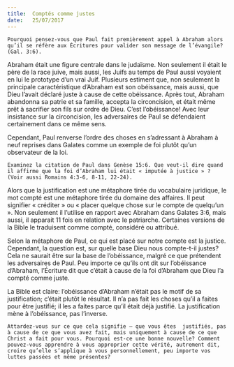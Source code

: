 ```yaml
---
title:  Comptés comme justes
date:   25/07/2017
---
```


`Pourquoi pensez-vous que Paul fait premièrement appel à Abraham alors qu’il se réfère aux Écritures pour valider son message de l’évangile? (Gal. 3:6).`

Abraham était une figure centrale dans le judaïsme. Non seulement il était le père de la race juive, mais aussi, les Juifs au temps de Paul aussi voyaient en lui le prototype d’un vrai Juif. Plusieurs estiment que, non seulement la principale caractéristique d’Abraham est son obéissance, mais aussi, que Dieu l’avait déclaré juste à cause de cette obéissance. Après tout, Abraham abandonna sa patrie et sa famille, accepta la circoncision, et était même prêt à sacrifier son fils sur ordre de Dieu. C’est l’obéissance! Avec leur insistance sur la circoncision, les adversaires de Paul se défendaient certainement dans ce même sens.

Cependant, Paul renverse l’ordre des choses en s’adressant à Abraham à neuf reprises dans Galates comme un exemple de foi plutôt qu’un observateur de la loi.

`Examinez la citation de Paul dans Genèse 15:6. Que veut-il dire quand il affirme que la foi d’Abraham lui était « imputée à justice » ? (Voir aussi Romains 4:3-6, 8-11, 22-24).`

Alors que la justification est une métaphore tirée du vocabulaire juridique, le mot compté est une métaphore tirée du domaine des affaires. Il peut signifier « créditer » ou « placer quelque chose sur le compte de quelqu’un ». Non seulement il l’utilise en rapport avec Abraham dans Galates 3:6, mais aussi, il apparait 11 fois en relation avec le patriarche. Certaines versions de la Bible le traduisent comme compté, considéré ou attribué.

Selon la métaphore de Paul, ce qui est placé sur notre compte est la justice. Cependant, la question est, sur quelle base Dieu nous compte-t-il justes? Cela ne saurait être sur la base de l’obéissance, malgré ce que prétendent les adversaires de Paul. Peu importe ce qu’ils ont dit sur l’obéissance d’Abraham, l’Écriture dit que c’était à cause de la foi d’Abraham que Dieu l’a compté comme juste.

La Bible est claire: l’obéissance d’Abraham n’était pas le motif de sa justification; c’était plutôt le résultat. Il n’a pas fait les choses qu’il a faites pour être justifié; il les a faites parce qu’il était déjà justifié. La justification mène à l’obéissance, pas l’inverse.

`Attardez-vous sur ce que cela signifie – que vous êtes  justifiés, pas à cause de ce que vous avez fait, mais uniquement à cause de ce que Christ a fait pour vous. Pourquoi est-ce une bonne nouvelle? Comment pouvez-vous apprendre à vous approprier cette vérité, autrement dit, croire qu’elle s’applique à vous personnellement, peu importe vos luttes passées et même présentes?`